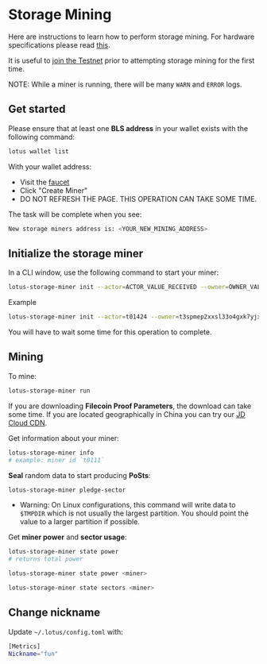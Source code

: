 # Storage Mining

Here are instructions to learn how to perform storage mining. For hardware specifications please read [this](https://docs.lotu.sh/en+hardware-mining).

It is useful to [join the Testnet](https://docs.lotu.sh/en+join-testnet) prior to attempting storage mining for the first time.

NOTE: While a miner is running, there will be many `WARN` and `ERROR` logs.

## Get started

Please ensure that at least one **BLS address** in your wallet exists with the following command:

```sh
lotus wallet list
```

With your wallet address:

- Visit the [faucet](https://faucet.testnet.filecoin.io/)
- Click "Create Miner"
- DO NOT REFRESH THE PAGE. THIS OPERATION CAN TAKE SOME TIME.

The task will be complete when you see:

```sh
New storage miners address is: <YOUR_NEW_MINING_ADDRESS>
```

## Initialize the storage miner

In a CLI window, use the following command to start your miner:

```sh
lotus-storage-miner init --actor=ACTOR_VALUE_RECEIVED --owner=OWNER_VALUE_RECEIVED
```

Example

```sh
lotus-storage-miner init --actor=t01424 --owner=t3spmep2xxsl33o4gxk7yjxcobyohzgj3vejzerug25iinbznpzob6a6kexcbeix73th6vjtzfq7boakfdtd6a
```

You will have to wait some time for this operation to complete.

## Mining

To mine:

```sh
lotus-storage-miner run
```

If you are downloading **Filecoin Proof Parameters**, the download can take some time. If you are located geographically in China you can try our [JD Cloud CDN](https://s3.cn-south-1.jdcloud-oss.com/proof-parameters/filecoin-proof-parameters-v20-testnet.tar.gz).

Get information about your miner:

```sh
lotus-storage-miner info
# example: miner id `t0111`
```

**Seal** random data to start producing **PoSts**:

```sh
lotus-storage-miner pledge-sector
```

* Warning: On Linux configurations, this command will write data to `$TMPDIR` which is not usually the largest partition. You should point the value to a larger partition if possible.

Get **miner power** and **sector usage**:

```sh
lotus-storage-miner state power
# returns total power

lotus-storage-miner state power <miner>

lotus-storage-miner state sectors <miner>
```

## Change nickname

Update `~/.lotus/config.toml` with:


```sh
[Metrics]
Nickname="fun"
```
